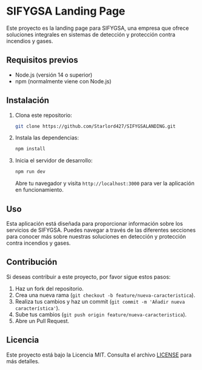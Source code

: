 # SIFYGSA Landing Page

Este proyecto es la landing page para SIFYGSA, una empresa que ofrece soluciones integrales en sistemas de detección y protección contra incendios y gases.

## Requisitos previos

- Node.js (versión 14 o superior)
- npm (normalmente viene con Node.js)

## Instalación

1. Clona este repositorio:

   ```bash
   git clone https://github.com/Starlord427/SIFYGSALANDING.git
   ```

2. Instala las dependencias:

   ```bash
   npm install
   ```

3. Inicia el servidor de desarrollo:

   ```bash
   npm run dev
   ```

   Abre tu navegador y visita `http://localhost:3000` para ver la aplicación en funcionamiento.

## Uso

Esta aplicación está diseñada para proporcionar información sobre los servicios de SIFYGSA. Puedes navegar a través de las diferentes secciones para conocer más sobre nuestras soluciones en detección y protección contra incendios y gases.

## Contribución

Si deseas contribuir a este proyecto, por favor sigue estos pasos:

1. Haz un fork del repositorio.
2. Crea una nueva rama (`git checkout -b feature/nueva-caracteristica`).
3. Realiza tus cambios y haz un commit (`git commit -m 'Añadir nueva característica'`).
4. Sube tus cambios (`git push origin feature/nueva-caracteristica`).
5. Abre un Pull Request.

## Licencia

Este proyecto está bajo la Licencia MIT. Consulta el archivo [LICENSE](LICENSE) para más detalles.
